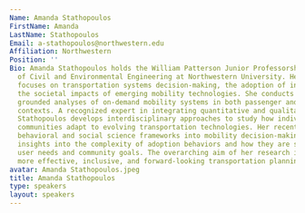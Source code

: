```yaml
---
Name: Amanda Stathopoulos
FirstName: Amanda
LastName: Stathopoulos
Email: a-stathopoulos@northwestern.edu
Affiliation: Northwestern
Position: ''
Bio: Amanda Stathopoulos holds the William Patterson Junior Professorship in the Department
  of Civil and Environmental Engineering at Northwestern University. Her research
  focuses on transportation systems decision-making, the adoption of innovation, and
  the societal impacts of emerging mobility technologies. She conducts empirically
  grounded analyses of on-demand mobility systems in both passenger and logistics
  contexts. A recognized expert in integrating quantitative and qualitative methods,
  Stathopoulos develops interdisciplinary approaches to study how individuals and
  communities adapt to evolving transportation technologies. Her recent work incorporates
  behavioral and social science frameworks into mobility decision-making models, offering
  insights into the complexity of adoption behaviors and how they are shaped by diverse
  user needs and community goals. The overarching aim of her research is to inform
  more effective, inclusive, and forward-looking transportation planning and policy.
avatar: Amanda Stathopoulos.jpeg
title: Amanda Stathopoulos
type: speakers
layout: speakers
---
```

